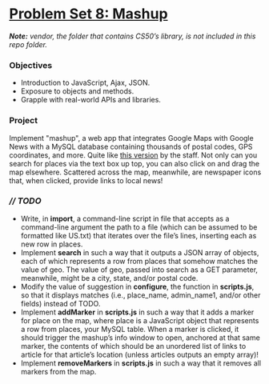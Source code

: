 # [Problem Set 8: Mashup](http://docs.cs50.net/2016/fall/psets/8/pset8.html)

***Note:*** *vendor, the folder that contains CS50’s library, is not included in this repo folder.*

### Objectives
- Introduction to JavaScript, Ajax, JSON.
- Exposure to objects and methods.
- Grapple with real-world APIs and libraries.

### Project
Implement "mashup", a web app that integrates Google Maps with Google News with a MySQL database containing thousands of postal codes, GPS coordinates, and more. Quite like [this version](https://mashup.cs50.net/) by the staff. Not only can you search for places via the text box up top, you can also click on and drag the map elsewhere. Scattered across the map, meanwhile, are newspaper icons that, when clicked, provide links to local news!

### *// TODO*
- Write, in **import**, a command-line script in file that accepts as a command-line argument the path to a file (which can be assumed to be formatted like US.txt) that iterates over the file’s lines, inserting each as new row in places.
- Implement **search** in such a way that it outputs a JSON array of objects, each of which represents a row from places that somehow matches the value of geo. The value of geo, passed into search as a GET parameter, meanwhile, might be a city, state, and/or postal code.
- Modify the value of suggestion in **configure**, the function in **scripts.js**, so that it displays matches (i.e., place_name, admin_name1, and/or other fields) instead of TODO.
- Implement **addMarker** in **scripts.js** in such a way that it adds a marker for place on the map, where place is a JavaScript object that represents a row from places, your MySQL table. When a marker is clicked, it should trigger the mashup’s info window to open, anchored at that same marker, the contents of which should be an unordered list of links to article for that article’s location (unless articles outputs an empty array)!
- Implement **removeMarkers** in **scripts.js** in such a way that it removes all markers from the map.

